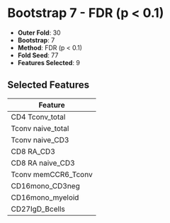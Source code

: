 # Bootstrap 7 - FDR (p < 0.1)

- **Outer Fold**: 30
- **Bootstrap**: 7
- **Method**: FDR (p < 0.1)
- **Fold Seed**: 77
- **Features Selected**: 9

## Selected Features

| Feature |
|---------|
| CD4 Tconv_total |
| Tconv naive_total |
| Tconv naive_CD3 |
| CD8 RA_CD3 |
| CD8 RA naive_CD3 |
| Tconv memCCR6_Tconv |
| CD16mono_CD3neg |
| CD16mono_myeloid |
| CD27IgD_Bcells |
